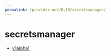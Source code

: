 ```yaml
---
permalink: /provider-aws/0.19/secretsmanager/
---
```


# secretsmanager



* [v1alpha1](v1alpha1/index.md)